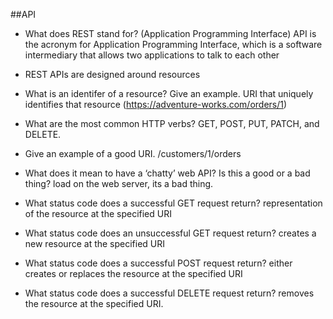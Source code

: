 ##API
- What does REST stand for?
(Application Programming Interface) API is the acronym for Application Programming Interface, which is a software intermediary that allows two applications to talk to each other

- REST APIs are designed around resources

- What is an identifer of a resource? Give an example. 
URI that uniquely identifies that resource (https://adventure-works.com/orders/1)

- What are the most common HTTP verbs?
GET, POST, PUT, PATCH, and DELETE.

- Give an example of a good URI.
/customers/1/orders

- What does it mean to have a ‘chatty’ web API? Is this a good or a bad thing?
load on the web server, its a bad thing.

- What status code does a successful GET request return? representation of the resource at the specified URI

- What status code does an unsuccessful GET request return? creates a new resource at the specified URI

- What status code does a successful POST request return? either creates or replaces the resource at the specified URI

- What status code does a successful DELETE request return? removes the resource at the specified URI.
